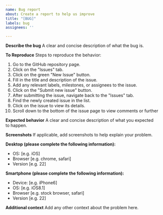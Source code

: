 ```yaml
---
name: Bug report
about: Create a report to help us improve
title: "[BUG]"
labels: bug
assignees: ''

---
```


**Describe the bug**
A clear and concise description of what the bug is.

**To Reproduce**
Steps to reproduce the behavior:
1. Go to the GitHub repository page.
2. Click on the "Issues" tab.
3. Click on the green "New Issue" button.
4. Fill in the title and description of the issue.
5. Add any relevant labels, milestones, or assignees to the issue.
6. Click on the "Submit new issue" button.
7. After submitting the issue, navigate back to the "Issues" tab.
8. Find the newly created issue in the list.
9. Click on the issue to view its details.
10. Scroll down to the bottom of the issue page to view comments or further 

**Expected behavior**
A clear and concise description of what you expected to happen.

**Screenshots**
If applicable, add screenshots to help explain your problem.

**Desktop (please complete the following information):**
 - OS: [e.g. iOS]
 - Browser [e.g. chrome, safari]
 - Version [e.g. 22]

**Smartphone (please complete the following information):**
 - Device: [e.g. iPhone6]
 - OS: [e.g. iOS8.1]
 - Browser [e.g. stock browser, safari]
 - Version [e.g. 22]

**Additional context**
Add any other context about the problem here.
